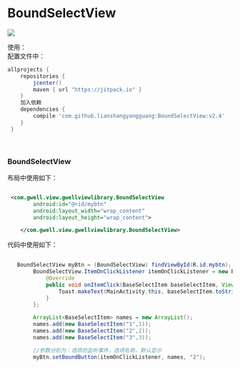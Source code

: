 # BoundSelectView #  

[![](https://jitpack.io/v/lianshangyangguang/BoundSelectView.svg)](https://jitpack.io/#lianshangyangguang/BoundSelectView)  

使用：<br>
配置文件中：  
``` groovy
allprojects {
    repositories {
        jcenter()
        maven { url "https://jitpack.io" }
    }                                          
    加入依赖
    dependencies {
        compile 'com.github.lianshangyangguang:BoundSelectView:v2.4'
    }
 }
```
  
### BoundSelectView  
布局中使用如下：

```xml

 <com.gwell.view.gwellviewlibrary.BoundSelectView
        android:id="@+id/mybtn"
        android:layout_width="wrap_content"
        android:layout_height="wrap_content">

    </com.gwell.view.gwellviewlibrary.BoundSelectView>
```
代码中使用如下：

```java
  
   BoundSelectView myBtn = (BoundSelectView) findViewById(R.id.mybtn);
        BoundSelectView.ItemOnClickListener itemOnClickListener = new BoundSelectView.ItemOnClickListener() {
            @Override
            public void onItemClick(BaseSelectItem baseSelectItem, View view) {
                Toast.makeText(MainActivity.this, baseSelectItem.toString(), Toast.LENGTH_SHORT).show();
            }
        };

        ArrayList<BaseSelectItem> names = new ArrayList();
        names.add(new BaseSelectItem("1",1));
        names.add(new BaseSelectItem("2",2));
        names.add(new BaseSelectItem("3",3));

        //参数分别为：选项的监听事件，选项名称，默认显示
        myBtn.setBoundButton(itemOnClickListener, names, "2");
  
  ```
